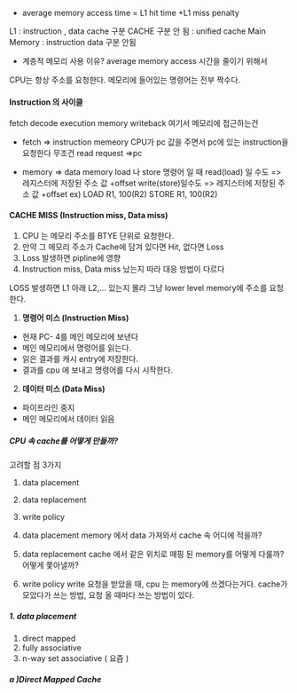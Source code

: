 - average memory access time = L1 hit time +L1 miss penalty

L1 : instruction , data cache 구분
CACHE 구분 안 됨 : unified cache
Main Memory : instruction data 구분 안됨

- 계층적 메모리 사용 이유? average memory access 시간을 줄이기 위해서

CPU는 항상 주소를 요청한다. 
메모리에 들어있는 명령어는 전부 짝수다. 

#### Instruction 의 사이클 
fetch decode execution memory writeback 여기서 메모리에 접근하는건
- fetch => instruction memeory
CPU가 pc 값을 주면서 pc에 있는 instruction을 요청한다
무조건 read request =>pc

- memory => data memory
load 나 store 명령어 일 때
read(load) 일 수도 => 레지스터에 저장된 주소 값 +offset
write(store)일수도  => 레지스터에 저장된 주소 값 +offset
	ex) LOAD R1, 100(R2)  STORE R1, 100(R2)
#### CACHE MISS (Instruction miss, Data miss)

1. CPU 는 메모리 주소를 BTYE 단위로 요청한다. 
2. 만약 그 메모리 주소가 Cache에 담겨 있다면 Hit, 없다면 Loss 
3. Loss 발생하면 pipline에 영향
4. Instruction miss, Data miss 났는지 따라 대응 방법이 다르다

LOSS 발생하면 L1 아래 L2,... 있는지 몰라 그냥 lower level memory에 주소를 요청한다. 

1. **명령어 미스 (Instruction Miss)**
- 현재 PC- 4를 메인 메모리에 보낸다
- 메인 메모리에서 명령어를 읽는다.
- 읽은 결과를 캐시 entry에 저장한다.
- 결과를 cpu 에 보내고 명령어를 다시 시작한다. 

2. **데이터 미스 (Data Miss)**
- 파이프라인 중지
- 메인 메모리에서 데이터 읽음

##### CPU 속 cache를 어떻게 만들까?
고려할 점 3가지
1. data placement
2. data replacement
3. write policy

1. data placement
memory 에서 data 가져와서 cache 속 어디에 적을까?  

2.  data replacement
cache 에서 같은 위치로 매핑 된 memory를 어떻게 다룰까? 어떻게 쫓아낼까?

3. write policy
write 요청을 받았을 때, cpu 는 memory에 쓰겠다는거다. 
cache가 모았다가 쓰는 방법, 요청 올 때마다 쓰는 방법이 있다.

##### 1. data placement
1. direct mapped
2. fully associative
3. n-way set associative  ( 요즘 )

##### a )Direct Mapped Cache






